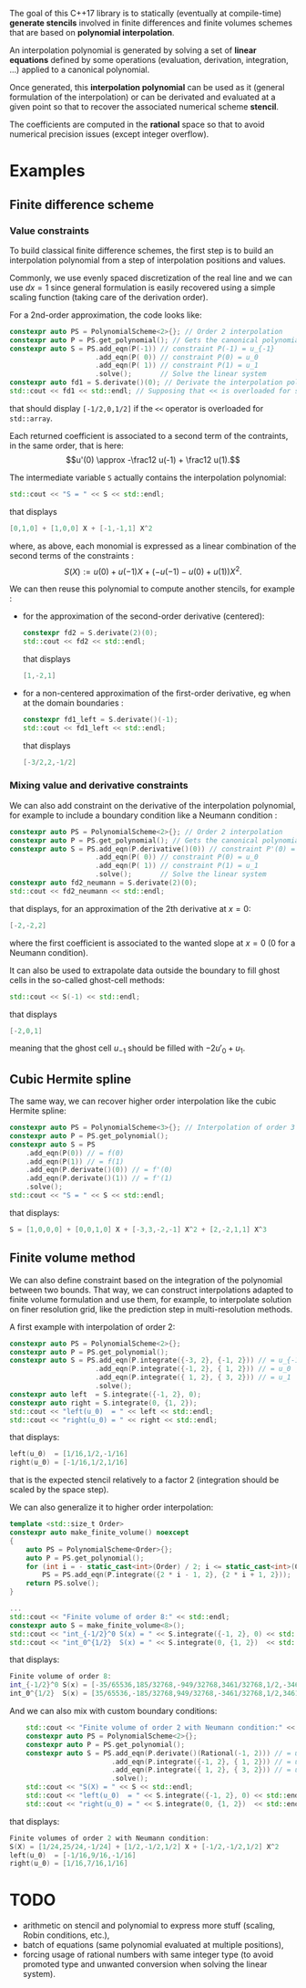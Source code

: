The goal of this C++17 library is to statically (eventually at compile-time) **generate stencils** involved
in finite differences and finite volumes schemes that are based on **polynomial interpolation**.

An interpolation polynomial is generated by solving a set of **linear equations** defined by some operations
(evaluation, derivation, integration, ...) applied to a canonical polynomial.

Once generated, this **interpolation polynomial** can be used as it (general formulation of the interpolation)
or can be derivated and evaluated at a given point so that to recover the associated numerical scheme **stencil**.

The coefficients are computed in the **rational** space so that to avoid numerical precision issues (except integer overflow).

# Examples

## Finite difference scheme

### Value constraints

To build classical finite difference schemes, the first step is to build an interpolation polynomial
from a step of interpolation positions and values.

Commonly, we use evenly spaced discretization of the real line and we can use $dx = 1$
since general formulation is easily recovered using a simple scaling function (taking care of the derivation order).

For a 2nd-order approximation, the code looks like:
```C++
constexpr auto PS = PolynomialScheme<2>{}; // Order 2 interpolation
constexpr auto P = PS.get_polynomial(); // Gets the canonical polynomial used to express the constraints
constexpr auto S = PS.add_eqn(P(-1)) // constraint P(-1) = u_{-1} 
                     .add_eqn(P( 0)) // constraint P(0) = u_0
                     .add_eqn(P( 1)) // constraint P(1) = u_1
                     .solve();       // Solve the linear system
constexpr auto fd1 = S.derivate()(0); // Derivate the interpolation polynomial and evaluate it at 0
std::cout << fd1 << std::endl; // Supposing that << is overloaded for std::array
```
that should display `[-1/2,0,1/2]` if the `<<` operator is overloaded for `std::array`.

Each returned coefficient is associated to a second term of the contraints, in the same order, that is here:
$$u'(0) \approx -\frac12 u(-1) + \frac12 u(1).$$

The intermediate variable `S` actually contains the interpolation polynomial:
```C++
std::cout << "S = " << S << std::endl;
```
that displays
```C++
[0,1,0] + [1,0,0] X + [-1,-1,1] X^2
```
where, as above, each monomial is expressed as a linear combination of the second terms of the constraints :
$$S(X) := u(0) + u(-1) X + (-u(-1) - u(0) + u(1)) X^2.$$

We can then reuse this polynomial to compute another stencils, for example :
- for the approximation of the second-order derivative (centered):
    ```C++
    constexpr fd2 = S.derivate(2)(0);
    std::cout << fd2 << std::endl;
    ```
    that displays
    ```C++
    [1,-2,1]
    ```
- for a non-centered approximation of the first-order derivative, eg when at the domain boundaries :
    ```C++
    constexpr fd1_left = S.derivate()(-1);
    std::cout << fd1_left << std::endl;
    ```
    that displays
    ```C++
    [-3/2,2,-1/2]
    ```

### Mixing value and derivative constraints

We can also add constraint on the derivative of the interpolation polynomial, for example to include a boundary condition like a Neumann condition :
```C++
constexpr auto PS = PolynomialScheme<2>{}; // Order 2 interpolation
constexpr auto P = PS.get_polynomial(); // Gets the canonical polynomial used to express the constraints
constexpr auto S = PS.add_eqn(P.derivative()(0)) // constraint P'(0) = v_0
                     .add_eqn(P( 0)) // constraint P(0) = u_0
                     .add_eqn(P( 1)) // constraint P(1) = u_1
                     .solve();       // Solve the linear system
constexpr auto fd2_neumann = S.derivate(2)(0);
std::cout << fd2_neumann << std::endl;
```
that displays, for an approximation of the 2th derivative at $x = 0$:
```C++
[-2,-2,2]
```
where the first coefficient is associated to the wanted slope at $x = 0$ ($0$ for a Neumann condition).

It can also be used to extrapolate data outside the boundary to fill ghost cells in the so-called ghost-cell methods:
```C++
std::cout << S(-1) << std::endl;
```
that displays
```C++
[-2,0,1]
```
meaning that the ghost cell $u_{-1}$ should be filled with $-2 u'_0 + u_1$.


## Cubic Hermite spline

The same way, we can recover higher order interpolation like the cubic Hermite spline:
```C++
constexpr auto PS = PolynomialScheme<3>{}; // Interpolation of order 3
constexpr auto P = PS.get_polynomial();
constexpr auto S = PS
    .add_eqn(P(0)) // = f(0)
    .add_eqn(P(1)) // = f(1)
    .add_eqn(P.derivate()(0)) // = f'(0)
    .add_eqn(P.derivate()(1)) // = f'(1)
    .solve();
std::cout << "S = " << S << std::endl;
```
that displays:
```C++
S = [1,0,0,0] + [0,0,1,0] X + [-3,3,-2,-1] X^2 + [2,-2,1,1] X^3
```

## Finite volume method

We can also define constraint based on the integration of the polynomial between two bounds.
That way, we can construct interpolations adapted to finite volume formulation and use them,
for example, to interpolate solution on finer resolution grid, like the prediction step in
multi-resolution methods.

A first example with interpolation of order 2:
```C++
constexpr auto PS = PolynomialScheme<2>{};
constexpr auto P = PS.get_polynomial();
constexpr auto S = PS.add_eqn(P.integrate({-3, 2}, {-1, 2})) // = u_{-1}
                     .add_eqn(P.integrate({-1, 2}, { 1, 2})) // = u_0
                     .add_eqn(P.integrate({ 1, 2}, { 3, 2})) // = u_1
                     .solve();
constexpr auto left  = S.integrate({-1, 2}, 0);
constexpr auto right = S.integrate(0, {1, 2});
std::cout << "left(u_0)  = " << left << std::endl;
std::cout << "right(u_0) = " << right << std::endl;
```
that displays:
```C++
left(u_0)  = [1/16,1/2,-1/16]
right(u_0) = [-1/16,1/2,1/16]
```
that is the expected stencil relatively to a factor 2 (integration should be scaled by the space step).

We can also generalize it to higher order interpolation:
```C++
template <std::size_t Order>
constexpr auto make_finite_volume() noexcept
{
    auto PS = PolynomialScheme<Order>{};
    auto P = PS.get_polynomial();
    for (int i = - static_cast<int>(Order) / 2; i <= static_cast<int>(Order) / 2; ++i)
        PS = PS.add_eqn(P.integrate({2 * i - 1, 2}, {2 * i + 1, 2}));
    return PS.solve();
}

...
std::cout << "Finite volume of order 8:" << std::endl;
constexpr auto S = make_finite_volume<8>();
std::cout << "int_{-1/2}^0 S(x) = " << S.integrate({-1, 2}, 0) << std::endl;
std::cout << "int_0^{1/2}  S(x) = " << S.integrate(0, {1, 2})  << std::endl;
```
that displays:
```C++
Finite volume of order 8:
int_{-1/2}^0 S(x) = [-35/65536,185/32768,-949/32768,3461/32768,1/2,-3461/32768,949/32768,-185/32768,35/65536]
int_0^{1/2}  S(x) = [35/65536,-185/32768,949/32768,-3461/32768,1/2,3461/32768,-949/32768,185/32768,-35/65536]
```

And we can also mix with custom boundary conditions:
```C++
    std::cout << "Finite volume of order 2 with Neumann condition:" << std::endl;
    constexpr auto PS = PolynomialScheme<2>{};
    constexpr auto P = PS.get_polynomial();
    constexpr auto S = PS.add_eqn(P.derivate()(Rational(-1, 2))) // = u'(-1/2)
                         .add_eqn(P.integrate({-1, 2}, { 1, 2})) // = u_0
                         .add_eqn(P.integrate({ 1, 2}, { 3, 2})) // = u_1
                         .solve();
    std::cout << "S(X) = " << S << std::endl;
    std::cout << "left(u_0)  = " << S.integrate({-1, 2}, 0) << std::endl;
    std::cout << "right(u_0) = " << S.integrate(0, {1, 2})  << std::endl;  
```
that displays:
```C++
Finite volumes of order 2 with Neumann condition:
S(X) = [1/24,25/24,-1/24] + [1/2,-1/2,1/2] X + [-1/2,-1/2,1/2] X^2
left(u_0)  = [-1/16,9/16,-1/16]
right(u_0) = [1/16,7/16,1/16]
```


# TODO

- arithmetic on stencil and polynomial to express more stuff (scaling, Robin conditions, etc.),
- batch of equations (same polynomial evaluated at multiple positions),
- forcing usage of rational numbers with same integer type (to avoid promoted type and unwanted conversion when solving the linear system).
